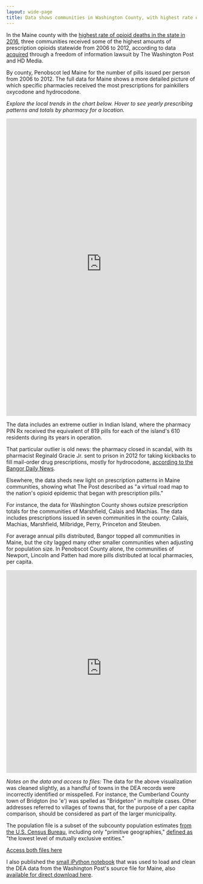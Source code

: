 ```yaml
---
layout: wide-page
title: Data shows communities in Washington County, with highest rate of opioid deaths, had high prescription rates
---
```

In the Maine county with the [highest rate of opioid deaths in the state in 2016](https://www.pressherald.com/2017/04/12/maps-maines-2016-overdose-deaths-county/), three communities received some of the highest amounts of prescription opioids statewide from 2006 to 2012, according to data [acquired](https://www.washingtonpost.com/graphics/2019/investigations/dea-pain-pill-database/?utm_term=.cef8ecb6fb18#download-resources) through a freedom of information lawsuit by The Washington Post and HD Media.

By county, Penobscot led Maine for the number of pills issued per person from 2006 to 2012. The full data for Maine shows a more detailed picture of which specific pharmacies received the most prescriptions for painkillers oxycodone and hydrocodone.

_Explore the local trends in the chart below. Hover to see yearly prescribing patterns and totals by pharmacy for a location._

<div><iframe style="border: none;" src="https://public.tableausoftware.com/views/opioid-data-workbook/Mainecities?:showVizHome=no&amp;:embed=true" width="100%" height="785px"></iframe></div>

The data includes an extreme outlier in Indian Island, where the pharmacy PIN Rx received the equivalent of 819 pills for each of the island's 610 residents during its years in operation.

That particular outlier is old news: the pharmacy closed in scandal, with its pharmacist Reginald Gracie Jr. sent to prison in 2012 for taking kickbacks to fill mail-order drug prescriptions, mostly for hydrocodone, [according to the Bangor Daily News](https://bangordailynews.com/2012/08/08/news/aroostook/ex-pharmacist-for-penobscots-gets-nearly-4-years-for-taking-kickbacks/).

Elsewhere, the data sheds new light on prescription patterns in Maine communities, showing what The Post described as "a virtual road map to the nation's opioid epidemic that began with prescription pills."

For instance, the data for Washington County shows outsize prescription totals for the communities of Marshfield, Calais and Machias. The data includes prescriptions issued in seven communities in the county: Calais, Machias, Marshfield, Milbridge, Perry, Princeton and Steuben.

For average annual pills distributed, Bangor topped all communities in Maine, but the city lagged many other smaller communities when adjusting for population size. In Penobscot County alone, the communities of Newport, Lincoln and Patten had more pills distributed at local pharmacies, per capita.

<iframe style="border: none;" src="https://public.tableausoftware.com/views/opioid-data-workbook/countytrend?:showVizHome=no&amp;:embed=true" width="100%" height="535px"></iframe>

*Notes on the data and access to files:* The data for the above visualization was cleaned slightly, as a handful of towns in the DEA records were incorrectly identified or misspelled. For instance, the Cumberland County town of Bridgton (no 'e') was spelled as "Bridgeton" in multiple cases. Other addresses referred to villages of towns that, for the purpose of a per capita comparison, should be considered as part of the larger municipality.

The population file is a subset of the subcounty population estimates [from the U.S. Census Bureau](https://www.census.gov/data/tables/time-series/demo/popest/2010s-total-cities-and-towns.html#ds), including only "primitive geographies," [defined as](https://www2.census.gov/programs-surveys/popest/technical-documentation/methodology/intercensal/2000-2010-intercensal-estimates-methodology.pdf) "the lowest level of mutually exclusive entities."

[Access both files here](https://drive.google.com/open?id=1l4Bav_9qaBPVOiHn0cSCHskBeUfxIkdV)

I also published the [small iPython notebook](https://github.com/darrenfishell/data-projects/blob/master/opioid-files/opioid-file-me-data-loader-cleaner.ipynb) that was used to load and clean the DEA data from the Washington Post's source file for Maine, also [available for direct download here](https://www.washingtonpost.com/wp-stat/dea-pain-pill-database/summary/arcos-me-statewide-itemized.tsv.gz).
